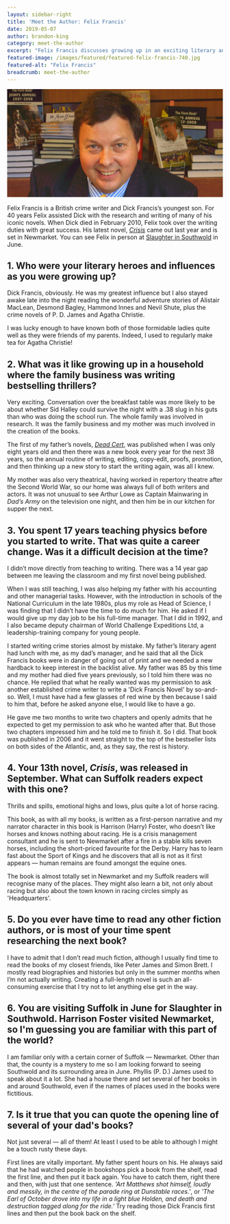 ```yaml
---
layout: sidebar-right
title: 'Meet the Author: Felix Francis'
date: 2019-05-07
author: brandon-king
category: meet-the-author
excerpt: "Felix Francis discusses growing up in an exciting literary and thespian household, how he fell into continuing his father's fiction legacy, and why he's particularly looking forward to Slaughter in Southwold."
featured-image: /images/featured/featured-felix-francis-740.jpg
featured-alt: "Felix Francis"
breadcrumb: meet-the-author
---
```


![Felix Francis](/images/featured/featured-felix-francis-740.jpg)

Felix Francis is a British crime writer and Dick Francis’s youngest son. For 40 years Felix assisted Dick with the research and writing of many of his iconic novels. When Dick died in February 2010, Felix took over the writing duties with great success. His latest novel, [<cite>Crisis</cite>](https://suffolk.spydus.co.uk/cgi-bin/spydus.exe/ENQ/OPAC/BIBENQ?BRN=2426412) came out last year and is set in Newmarket. You can see Felix in person at [Slaughter in Southwold](/slaughter/) in June.

## 1. Who were your literary heroes and influences as you were growing up?

Dick Francis, obviously. He was my greatest influence but I also stayed awake late into the night reading the wonderful adventure stories of Alistair MacLean, Desmond Bagley, Hammond Innes and Nevil Shute, plus the crime novels of P. D. James and Agatha Christie.

I was lucky enough to have known both of those formidable ladies quite well as they were friends of my parents. Indeed, I used to regularly make tea for Agatha Christie!

## 2. What was it like growing up in a household where the family business was writing bestselling thrillers?

Very exciting. Conversation over the breakfast table was more likely to be about whether Sid Halley could survive the night with a .38 slug in his guts than who was doing the school run. The whole family was involved in research. It was the family business and my mother was much involved in the creation of the books.

The first of my father’s novels, [<cite>Dead Cert</cite>](https://suffolk.spydus.co.uk/cgi-bin/spydus.exe/ENQ/OPAC/BIBENQ?BRN=1502312), was published when I was only eight years old and then there was a new book every year for the next 38 years, so the annual routine of writing, editing, copy-edit, proofs, promotion, and then thinking up a new story to start the writing again, was all I knew.

My mother was also very theatrical, having worked in repertory theatre after the Second World War, so our home was always full of both writers and actors. It was not unusual to see Arthur Lowe as Captain Mainwaring in <cite>Dad’s Army</cite> on the television one night, and then him be in our kitchen for supper the next.

## 3. You spent 17 years teaching physics before you started to write. That was quite a career change. Was it a difficult decision at the time?

I didn’t move directly from teaching to writing. There was a 14 year gap between me leaving the classroom and my first novel being published.

When I was still teaching, I was also helping my father with his accounting and other managerial tasks. However, with the introduction in schools of the National Curriculum in the late 1980s, plus my role as Head of Science, I was finding that I didn’t have the time to do much for him. He asked if I would give up my day job to be his full-time manager. That I did in 1992, and I also became deputy chairman of World Challenge Expeditions Ltd, a leadership-training company for young people.

I started writing crime stories almost by mistake. My father’s literary agent had lunch with me, as my dad’s manager, and he said that all the Dick Francis books were in danger of going out of print and we needed a new hardback to keep interest in the backlist alive. My father was 85 by this time and my mother had died five years previously, so I told him there was no chance. He replied that what he really wanted was my permission to ask another established crime writer to write a 'Dick Francis Novel' by so-and-so. Well, I must have had a few glasses of red wine by then because I said to him that, before he asked anyone else, I would like to have a go.

He gave me two months to write two chapters and openly admits that he expected to get my permission to ask who he wanted after that. But those two chapters impressed him and he told me to finish it. So I did. That book was published in 2006 and it went straight to the top of the bestseller lists on both sides of the Atlantic, and, as they say, the rest is history.

## 4. Your 13th novel, <cite>Crisis</cite>, was released in September. What can Suffolk readers expect with this one?

Thrills and spills, emotional highs and lows, plus quite a lot of horse racing.

This book, as with all my books, is written as a first-person narrative and my narrator character in this book is Harrison (Harry) Foster, who doesn’t like horses and knows nothing about racing. He is a crisis management consultant and he is sent to Newmarket after a fire in a stable kills seven horses, including the short-priced favourite for the Derby. Harry has to learn fast about the Sport of Kings and he discovers that all is not as it first appears — human remains are found amongst the equine ones.

The book is almost totally set in Newmarket and my Suffolk readers will recognise many of the places. They might also learn a bit, not only about racing but also about the town known in racing circles simply as 'Headquarters'.

## 5. Do you ever have time to read any other fiction authors, or is most of your time spent researching the next book?

I have to admit that I don’t read much fiction, although I usually find time to read the books of my closest friends, like Peter James and Simon Brett. I mostly read biographies and histories but only in the summer months when I’m not actually writing. Creating a full-length novel is such an all-consuming exercise that I try not to let anything else get in the way.

## 6. You are visiting Suffolk in June for Slaughter in Southwold. Harrison Foster visited Newmarket, so I'm guessing you are familiar with this part of the world?

I am familiar only with a certain corner of Suffolk — Newmarket. Other than that, the county is a mystery to me so I am looking forward to seeing Southwold and its surrounding area in June. Phyllis (P. D.) James used to speak about it a lot. She had a house there and set several of her books in and around Southwold, even if the names of places used in the books were fictitious.

## 7. Is it true that you can quote the opening line of several of your dad's books?

Not just several — all of them! At least I used to be able to although I might be a touch rusty these days.

First lines are vitally important. My father spent hours on his. He always said that he had watched people in bookshops pick a book from the shelf, read the first line, and then put it back again. You have to catch them, right there and then, with just that one sentence. <em>'Art Matthews shot himself, loudly and messily, in the centre of the parade ring at Dunstable races.'</em>, or <em>'The Earl of October drove into my life in a light blue Holden, and death and destruction tagged along for the ride.'</em> Try reading those Dick Francis first lines and then put the book back on the shelf.
